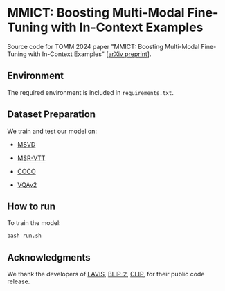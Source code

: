 # MMICT: **Boosting Multi-Modal Fine-Tuning with In-Context Examples**

Source code for TOMM 2024 paper "MMICT: Boosting Multi-Modal Fine-Tuning with In-Context Examples" [[arXiv preprint](https://arxiv.org/abs/2312.06363)].

## Environment

The required environment is included in `requirements.txt`.

## Dataset Preparation
We train and test our model on:
+ [MSVD](https://www.cs.utexas.edu/~ml/clamp/videoDescription/)

+ [MSR-VTT](https://www.microsoft.com/en-us/research/publication/msr-vtt-a-large-video-description-dataset-for-bridging-video-and-language/)

+ [COCO](https://cocodataset.org/#download)

+ [VQAv2](https://visualqa.org/download.html)

## How to run

To train the model:

```python
bash run.sh
```

## Acknowledgments
We thank the developers of [LAVIS](https://github.com/salesforce/LAVIS), [BLIP-2](https://github.com/salesforce/LAVIS/tree/main/projects/blip2), [CLIP](https://github.com/openai/CLIP), for their public code release.